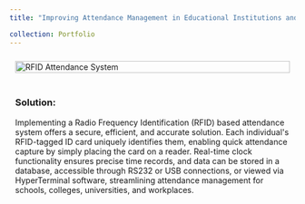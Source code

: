 ```yaml
---
title: "Improving Attendance Management in Educational Institutions and Workplaces: Addressing Truancy Concerns through Efficient and Secure Technologiest"

collection: Portfolio
---
```


<div style="display: flex; flex-wrap: wrap;">
  <div style="flex: 1 1 50%; padding: 10px;">
    <img src="/ameyjoshi.github.io/images/RFID_1.png" alt="RFID Attendance System" width="100%" height="auto">
  </div>
  <div style="flex: 1 1 50%; padding: 10px;">
    <h3>Solution:</h3>
    <p>Implementing a Radio Frequency Identification (RFID) based attendance system offers a secure, efficient, and accurate solution. Each individual's RFID-tagged ID card uniquely identifies them, enabling quick attendance capture by simply placing the card on a reader. Real-time clock functionality ensures precise time records, and data can be stored in a database, accessible through RS232 or USB connections, or viewed via HyperTerminal software, streamlining attendance management for schools, colleges, universities, and workplaces.</p>
  </div>
</div>
